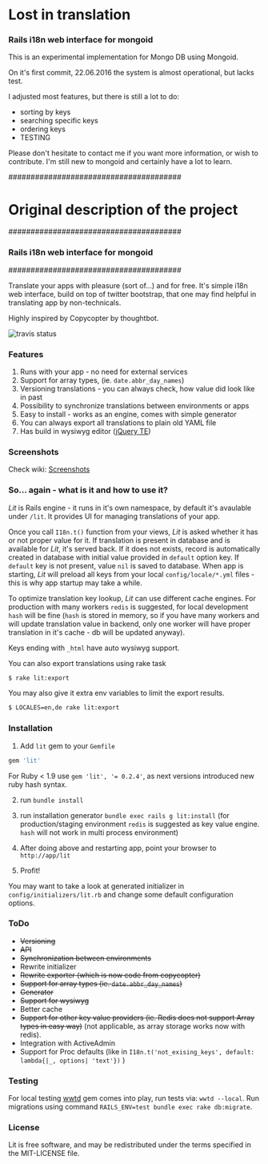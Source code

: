 # Lost in translation
### Rails i18n web interface for mongoid



This is an experimental implementation for Mongo DB using Mongoid.

On it's first commit, 22.06.2016 the system is almost operational, but lacks test.

I adjusted most features, but there is still a lot to do:

- sorting by keys
- searching specific keys
- ordering keys
- TESTING



Please don't hesitate to contact me if you want more information, or wish to contribute. I'm still new to mongoid and certainly have a lot to learn. 

#######################################

# Original description of the project

#######################################


### Rails i18n web interface for mongoid

#######################################


Translate your apps with pleasure (sort of...) and for free. It's simple i18n
web interface, build on top of twitter bootstrap, that one may find helpful in
translating app by non-technicals.

Highly inspired by Copycopter by thoughtbot.

![travis status](https://travis-ci.org/prograils/lit.svg)

### Features

1. Runs with your app - no need for external services
2. Support for array types, (ie. `date.abbr_day_names`)
3. Versioning translations - you can always check, how value did look like in past
4. Possibility to synchronize translations between environments or apps
5. Easy to install - works as an engine, comes with simple generator
6. You can always export all translations to plain old YAML file
7. Has build in wysiwyg editor ([jQuery TE](http://jqueryte.com/))

### Screenshots

Check wiki: [Screenshots](https://github.com/prograils/lit/wiki/Screenshots)

### So... again - what is it and how to use it?
*Lit* is Rails engine - it runs in it's own namespace, by default it's avaulable under `/lit`. It provides UI for managing translations of your app.

Once you call `I18n.t()` function from your views, *Lit* is asked whether it has or not proper value for it. If translation is present in database and is available for *Lit*, it's served back. If it does not exists, record is automatically created in database with initial value provided in `default` option key. If `default` key is not present, value `nil` is saved to database. When app is starting, *Lit* will preload all keys from your local `config/locale/*.yml` files - this is why app startup may take a while.

To optimize translation key lookup, *Lit* can use different cache engines. For production with many workers `redis` is suggested, for local development `hash` will be fine (`hash` is stored in memory, so if you have many workers and will update translation value in backend, only one worker will have proper translation in it's cache - db will be updated anyway).

Keys ending with `_html` have auto wysiwyg support.

You can also export translations using rake task
```bash
$ rake lit:export
```
You may also give it extra env variables to limit the export results.
```bash
$ LOCALES=en,de rake lit:export
```


### Installation

1. Add `lit` gem to your `Gemfile`
```ruby
gem 'lit'
```

  For Ruby < 1.9 use `gem 'lit', '= 0.2.4'`, as next versions introduced new ruby hash syntax.

2. run `bundle install`

3. run installation generator `bundle exec rails g lit:install`
  (for production/staging environment `redis` is suggested as key value engine. `hash` will not work in multi process environment)

4. After doing above and restarting app, point your browser to `http://app/lit`

5. Profit!


You may want to take a look at generated initializer in `config/initializers/lit.rb` and change some default configuration options.


### ToDo

* ~~Versioning~~
* ~~API~~
* ~~Synchronization between environments~~
* Rewrite initializer
* ~~Rewrite exporter (which is now code from copycopter)~~
* ~~Support for array types (ie. `date.abbr_day_names`)~~
* ~~Generator~~
* ~~Support for wysiwyg~~
* Better cache
* ~~Support for other key value providers (ie. Redis does not support Array types in easy way)~~ (not applicable, as array storage works now with redis).
* Integration with ActiveAdmin
* Support for Proc defaults (like in `I18n.t('not_exising_keys', default: lambda{|_, options| 'text'})` )

### Testing

For local testing [wwtd](https://github.com/grosser/wwtd) gem comes into play, run tests via: `wwtd --local`. Run migrations using command `RAILS_ENV=test bundle exec rake db:migrate`.

### License

Lit is free software, and may be redistributed under the terms specified in the MIT-LICENSE file.
